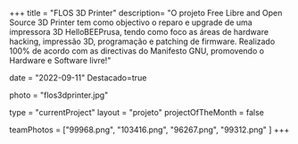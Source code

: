 +++
title = "FLOS 3D Printer"
description= "O projeto Free Libre and Open Source 3D Printer tem como objectivo o reparo e upgrade de uma impressora 3D HelloBEEPrusa, tendo como foco as áreas de hardware hacking, impressão 3D, programação e patching de firmware. Realizado 100% de acordo com as directivas do Manifesto GNU, promovendo o Hardware e Software livre!" 

date = "2022-09-11" 
Destacado=true

photo = "flos3dprinter.jpg" 

type = "currentProject" 
layout = "projeto" 
projectOfTheMonth = false

teamPhotos = ["99968.png", "103416.png", "96267.png", "99312.png" ] 
+++
